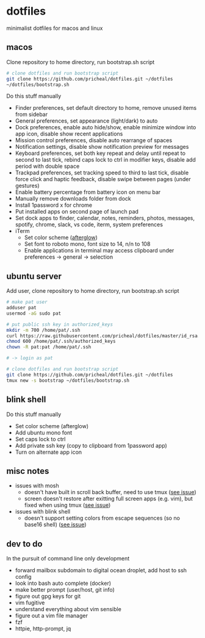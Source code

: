 # dotfiles

minimalist dotfiles for macos and linux

## macos

Clone repository to home directory, run bootstrap.sh script

```sh
# clone dotfiles and run bootstrap script
git clone https://github.com/pricheal/dotfiles.git ~/dotfiles
~/dotfiles/bootstrap.sh
```

Do this stuff manually

* Finder preferences, set default directory to home, remove unused items from sidebar
* General preferences, set appearance (light/dark) to auto
* Dock preferences, enable auto hide/show, enable minimize window into app icon, disable show recent applications
* Mission control preferences, disable auto rearrange of spaces
* Notification settings, disable show notification preview for messages
* Keyboard preferences, set both key repeat and delay until repeat to second to last tick, rebind caps lock to ctrl in modifier keys, disable add period with double space
* Trackpad preferences, set tracking speed to third to last tick, disable force click and haptic feedback, disable swipe between pages (under gestures)
* Enable battery percentage from battery icon on menu bar
* Manually remove downloads folder from dock
* Install 1password x for chrome
* Put installed apps on second page of launch pad
* Set dock apps to finder, calendar, notes, reminders, photos, messages, spotify, chrome, slack, vs code, iterm, system preferences
* iTerm
  * Set color scheme ([afterglow](https://raw.githubusercontent.com/mbadolato/iTerm2-Color-Schemes/master/schemes/Afterglow.itermcolors))
  * Set font to roboto mono, font size to 14, n/n to 108
  * Enable applications in terminal may access clipboard under preferences -> general -> selection

## ubuntu server

Add user, clone repository to home directory, run bootstrap.sh script

```sh
# make pat user
adduser pat
usermod -aG sudo pat

# put public ssh key in authorized_keys
mkdir -m 700 /home/pat/.ssh
curl https://raw.githubusercontent.com/pricheal/dotfiles/master/id_rsa.pub -o /home/pat/.ssh/authorized_keys
chmod 600 /home/pat/.ssh/authorized_keys
chown -R pat:pat /home/pat/.ssh

# -> login as pat

# clone dotfiles and run bootstrap script
git clone https://github.com/pricheal/dotfiles.git ~/dotfiles
tmux new -s bootstrap ~/dotfiles/bootstrap.sh
```

## blink shell

Do this stuff manually

* Set color scheme (afterglow)
* Add ubuntu mono font
* Set caps lock to ctrl
* Add private ssh key (copy to clipboard from 1password app)
* Turn on alternate app icon

## misc notes

* issues with mosh
  * doesn't have built in scroll back buffer, need to use tmux ([see issue](https://github.com/mobile-shell/mosh/issues/2))
  * screen doesn't restore after exitting full screen apps (e.g. vim), but fixed when using tmux ([see issue](https://github.com/mobile-shell/mosh/issues/109))
* issues with blink shell
  * doesn't support setting colors from escape sequences (so no base16 shell) ([see issue](https://github.com/blinksh/blink/issues/540))

## dev to do

In the pursuit of command line only development

* forward mailbox subdomain to digital ocean droplet, add host to ssh config
* look into bash auto complete (docker)
* make better prompt (user/host, git info)
* figure out gpg keys for git
* vim fugitive
* understand everything about vim sensible
* figure out a vim file manager
* fzf
* httpie, http-prompt, jq
